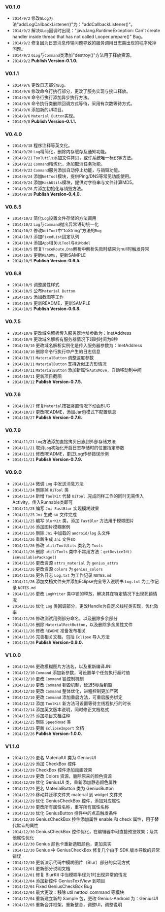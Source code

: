 ### V0.1.0
* `2014/9/2` 修改`GLog`方法"addLogCallbackListener()"为："addCallbackListener()"。
* `2014/9/2` 解决`GLog`回调时出现："java.lang.RuntimeException: Can't create handler inside thread that has not called Looper.prepare()" Bug。
* `2014/9/2` 修复因为日志消息传输问题导致的服务调用日志类出现的程序死掉问题。
* `2014/9/2` `GLog`与`Command`类添加"destroy()"方法用于释放资源。
* `2014/9/2` **Publish Version-0.1.0.**


### V0.1.1
* `2014/9/6` 更改日志部分`Bug`。
* `2014/9/6` 修改命令行执行部分，更改了服务实现与接口释放。
* `2014/9/6` 命令行执行添加异步执行方法。
* `2014/9/6` 命令执行类删除回调方式等待，采用有次数等待方式。
* `2014/9/6` 添加新的UI项目。
* `2014/9/6` `Material Button`实现。
* `2014/9/8` **Publish Version-0.1.1.**


### V0.4.0
* `2014/9/18` 程序注释等英文化。
* `2014/9/20` `Log`精简化，删除内存缓存及通知功能。
* `2014/9/21` `ToolUtils`添加文件拷贝，或许系统唯一标识等方法。
* `2014/9/22` `Command`精炼化，添加取消任务功能。
* `2014/9/23` `Command`服务添加自动停止功能，与销毁功能。
* `2014/9/24` 添加`NetTool`模块，提供Ping/DNS等常见功能使用。
* `2014/9/24` 添加`HashUtils`模块，提供对字符串与文件计算MD5。
* `2014/9/28` 库添加初始化与销毁方法。
* `2014/9/30` **Publish Version-0.4.0.**


### V0.6.5
* `2014/10/2` 简化`Log`设置文件存储的方法调用
* `2014/10/2` `Log`与`Command`抛出异常语句统一化
* `2014/10/2` 修改`NetTool`中"toString"方法的`Bug`
* `2014/10/3` 添加`FixedList`固定队列
* `2014/10/4` 添加`App`相关`UiTool`与`UiModel`
* `2014/10/5` 修复`TraceRoute,Dns`解析中解析失败时结果为null时触发异常
* `2014/10/5` 更新`README`，更新SAMPLE
* `2014/10/5` **Publish Version-0.6.5.**


### V0.6.8
* `2014/10/5` 调整属性样式
* `2014/10/5` 公布`Material Button`
* `2014/10/5` 添加截图等工作
* `2014/10/5` 更新README，更新SAMPLE
* `2014/10/5` **Publish Version-0.6.8.**


### V0.7.5
* `2014/10/9` 更改域名解析传入服务器地址参数为：InetAddress
* `2014/10/9` 更改域名解析有服务器情况下超时时间为8秒
* `2014/10/10` 更改域名解析实例化是传入服务器参数为：InetAddress
* `2014/10/10` 删除命令行执行中产生的日志信息
* `2014/10/11` `MaterialButton` 调整速度参数
* `2014/10/11` `MaterialButton` 支持近似正方形情况
* `2014/10/11` `MaterialButton` 添加新属性`AutoMove`，自动移动到中间
* `2014/10/11` 更新项目截图
* `2014/10/12` **Publish Version-0.7.5.**


### V0.7.6
* `2014/10/27` 修复`Material`按钮竖直情况下动画BUG
* `2014/10/27` 更改README，添加Jar包模式下配置信息
* `2014/10/27` **Publish Version-0.7.6.**


### V0.7.9
* `2014/11/21` `Log`方法添加直接拷贝日志到外部存储方法
* `2014/11/21` 取消`Log`初始化开启日志存储时的位置指定参数
* `2014/11/21` 修改README，更正Log传参错误示例
* `2014/11/21` **Publish Version-0.7.9.**


### V0.9.0
* `2014/11/24` 微调 `Log` 中发送消息方法
* `2014/11/24` 删除掉 `UiTool` 类
* `2014/11/24` 新增 `ToolKit` 代替 `UiTool` ,完成同样工作的同时无需传入Activity，传入Runnable类即可
* `2014/11/25` 编写 `Jni FastBlur` 实现模糊效果
* `2014/11/25` `Jni` 生成 so 文件完成
* `2014/11/25` 编写 `BlurKit` 类，添加 `FastBlur` 方法用于模糊图片
* `2014/11/26` 添加图片模糊案例
* `2014/11/26` 删除 `Jni` 中加载的 `android/log` 头文件
* `2014/11/26` 重新生成 `Jni` 文件so
* `2014/11/26` 修改 `util/ToolUtils` 类名为 `Tools`
* `2014/11/26` 删除 `util/Tools` 类中不常用方法：`getDeviceId()` `isAvailablePackage()`
* `2014/11/26` 更改资源 `attrs_material` 为 `genius_attrs`
* `2014/11/26` 更改资源 `colors` 为 `genius_colors`
* `2014/11/26` 更名日志 `Log.txt` 为工作记录 `NOTES.md`
* `2014/11/26` 添加文档文件夹并添加Eclipse完全导入说明书 `Log.txt` 为工作记录 `NOTES.md`
* `2014/11/26` 更改 `LogWriter` 类中锁的释放，解决其在特定情况下出现死锁情况
* `2014/11/26` 优化 `Log` 类回调部分，更改Handle为自定义线程类实现，优化效率
* `2014/11/26` 修改测试用例部分命名，以及删除多余部分
* `2014/11/26` 删除 `MaterialRectButton`，以及删除多余属性文件
* `2014/11/26` 修改 `README` 准备发布相关
* `2014/11/26` 完善相关文档，包括 `Eclipse` 导入方法
* `2014/11/26` **Publish Version-0.9.0.**


### V1.0.0
* `2014/12/06` 更改模糊图片方法名，以及重新编译JNI
* `2014/12/10` `Command` 添加新参数，可设置单个任务执行超时值
* `2014/12/10` 更改 `Command` 锁控制机制
* `2014/12/10` 更改 `Command` 销毁机制，延迟5秒后销毁
* `2014/12/10` 更改 `Command` 整体优化，进程控制更加严密
* `2014/12/10` 更改 `Command` 添加重启方法，可重启服务绑定
* `2014/12/12` 添加 `ToolKit` 新方法可设置等待主线程执行的时长
* `2014/12/14` 添加英文版本说明，同时修正文档格式
* `2014/12/25` 添加项目文档注释
* `2014/12/25` 删除 `SpeedRoad` 类
* `2014/12/25` 更新 `EclipseImport` 文档
* `2014/12/26` **Publish Version-1.0.0.**


### V1.1.0
* `2014/12/29` 更名 MaterialUI 类为 GeniusUI
* `2014/12/29` 添加 CheckBox 控件
* `2014/12/29` CheckBox 控件添加动画效果
* `2014/12/29` 更改 Colors 资源，删除原来的颜色资源
* `2014/12/29` 优化 GeniusUI 类，重新添加静态颜色属性
* `2014/12/29` 更名 MaterialButton 类为 GeniusButton
* `2014/12/29` 移动并迁移文件夹 material 到 widget 文件夹
* `2014/12/29` 优化 GeniusCheckBox 控件，添加对应属性
* `2014/12/30` 更改所有属性名称，重写所有属性名称
* `2014/12/30` 优化 GeniusButton 控件中的点击触发条件
* `2014/12/30` GeniusCheckBox 控件添加属性 enable 和 check 属性，用于替代默认的属性
* `2014/12/30` GeniusCheckBox 控件优化，在编辑器中可直接预览效果；及其他属性优化
* `2014/12/30` Genius 颜色卡重新选取颜色，更加真实
* `2014/12/30` Genius 中 GeniusCheckBox 修复几个由于 SDK 版本导致的异常错误
* `2014/12/30` 更新演示代码中模糊图片（Blur）部分的实现方式
* `2014/12/01` 更新部分说明文档
* `2014/12/01` 修复 BlurKit 中当模糊半径为1时出现异常的情况
* `2014/12/04` 添加新控件 GeniusTextView 到项目
* `2014/12/04` Fixed GeniusCheckBox Bug
* `2014/12/04` 最大更改：移除 util nettool command 等模块
* `2014/12/04` 重新建立新的 Sample 包，更改 Genius-Android 为：GeniusUI
* `2014/12/05` 重新合并框架，重新整合，调整UI，调整说明